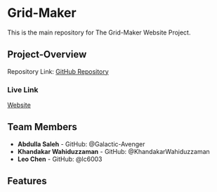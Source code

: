 # Grid-Maker
This is the main repository for The Grid-Maker Website Project.

## Project-Overview

Repository Link: [GitHub Repository](https://github.com/Galactic-Avenger/Grid-Maker)

### Live Link
[Website](https://galactic-avenger.github.io/Grid-Maker/)
## Team Members
- **Abdulla Saleh** - GitHub: @Galactic-Avenger
- **Khandakar Wahiduzzaman** - GitHub: @KhandakarWahiduzzaman
- **Leo Chen** - GitHub: @lc6003

## Features
